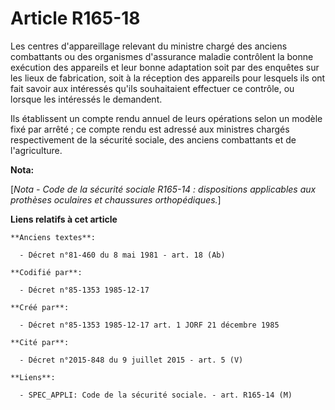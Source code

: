 # Article R165-18

Les centres d'appareillage relevant du ministre chargé des anciens combattants ou des organismes d'assurance maladie
contrôlent la bonne exécution des appareils et leur bonne adaptation soit par des enquêtes sur les lieux de fabrication, soit
à la réception des appareils pour lesquels ils ont fait savoir aux intéressés qu'ils souhaitaient effectuer ce contrôle, ou
lorsque les intéressés le demandent. 

Ils établissent un compte rendu annuel de leurs opérations selon un modèle fixé par arrêté ; ce compte rendu est adressé aux
ministres chargés respectivement de la sécurité sociale, des anciens combattants et de l'agriculture.

**Nota:**

[*Nota - Code de la sécurité sociale R165-14 : dispositions applicables aux prothèses oculaires et chaussures
orthopédiques.*]

**Liens relatifs à cet article**

	**Anciens textes**:

	  - Décret n°81-460 du 8 mai 1981 - art. 18 (Ab)

	**Codifié par**:

	  - Décret n°85-1353 1985-12-17

	**Créé par**:

	  - Décret n°85-1353 1985-12-17 art. 1 JORF 21 décembre 1985

	**Cité par**:

	  - Décret n°2015-848 du 9 juillet 2015 - art. 5 (V)

	**Liens**:

	  - SPEC_APPLI: Code de la sécurité sociale. - art. R165-14 (M)
